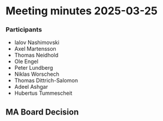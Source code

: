 # Meeting minutes 2025-03-25

### Participants

- Ialov Nashimovski
- Axel Martensson
- Thomas Neidhold
- Ole Engel
- Peter Lundberg
- Niklas Worschech
- Thomas Dittrich-Salomon
- Adeel Ashgar
- Hubertus Tummescheit

## MA Board Decision
